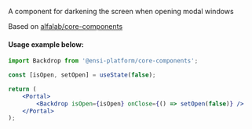 A component for darkening the screen when opening modal windows

Based on [alfalab/core-components](https://github.com/alfa-laboratory/core-components)

#### Usage example below:

```jsx
import Backdrop from '@ensi-platform/core-components';

const [isOpen, setOpen] = useState(false);

return (
    <Portal>
        <Backdrop isOpen={isOpen} onClose={() => setOpen(false)} />
    </Portal>
);
```
